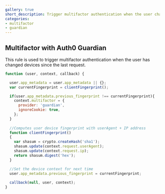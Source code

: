 ```yaml
---
gallery: true
short_description: Trigger multifactor authentication when the user changes devices.
categories:
- multifactor
- guardian
---
```


## Multifactor with Auth0 Guardian

This rule is used to trigger multifactor authentication when the user has changed devices since the last request.

```js
function (user, context, callback) {

  user.app_metadata = user.app_metadata || {}; 
  var currentFingerprint = clientFingerprint();

  if(user.app_metadata.previous_fingerprint !== currentFingerprint){
    context.multifactor = {
      provider: 'guardian',
      ignoreCookie: true, 
    };  
  }
  
  //Computes user device fingerprint with userAgent + IP address
  function clientFingerprint()
  {
    var shasum = crypto.createHash('sha1');
    shasum.update(context.request.userAgent);
    shasum.update(context.request.ip);
    return shasum.digest('hex');
  }

  //Set the device context for next time
  user.app_metadata.previous_fingerprint = currentFingerprint;
  
  callback(null, user, context);
}
```
